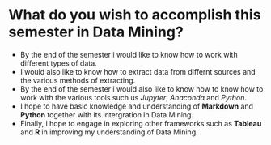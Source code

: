 # What do you wish to accomplish this semester in Data Mining?

- By the end of the semester i would like to know how to work with different types of data. 
- I would also like to know how to extract data from differnt sources and the various methods of extracting.
- By the end of the semester i would also like to know how to know how to work with the various tools such us *Jupyter*, *Anaconda* and *Python*.
- I hope to have basic knowledge and understanding of **Markdown** and **Python** together with its intergration in Data Mining.
- Finally, i hope to engage in exploring other frameworks such as **Tableau** and **R** in improving my understanding of Data Mining.